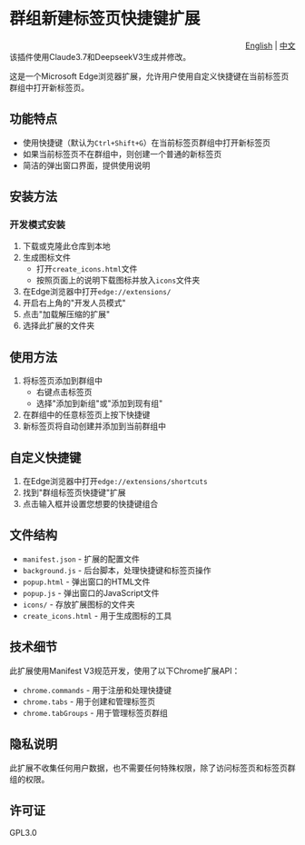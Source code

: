 # 群组新建标签页快捷键扩展

<div align="right">
  <a href="README.md">English</a> | 
  <a href="README_zh.md">中文</a>
</div>
该插件使用Claude3.7和DeepseekV3生成并修改。

这是一个Microsoft Edge浏览器扩展，允许用户使用自定义快捷键在当前标签页群组中打开新标签页。

## 功能特点

- 使用快捷键（默认为`Ctrl+Shift+G`）在当前标签页群组中打开新标签页
- 如果当前标签页不在群组中，则创建一个普通的新标签页
- 简洁的弹出窗口界面，提供使用说明

## 安装方法

### 开发模式安装

1. 下载或克隆此仓库到本地
2. 生成图标文件
   - 打开`create_icons.html`文件
   - 按照页面上的说明下载图标并放入`icons`文件夹
3. 在Edge浏览器中打开`edge://extensions/`
4. 开启右上角的"开发人员模式"
5. 点击"加载解压缩的扩展"
6. 选择此扩展的文件夹

## 使用方法

1. 将标签页添加到群组中
   - 右键点击标签页
   - 选择"添加到新组"或"添加到现有组"
2. 在群组中的任意标签页上按下快捷键
3. 新标签页将自动创建并添加到当前群组中

## 自定义快捷键

1. 在Edge浏览器中打开`edge://extensions/shortcuts`
2. 找到"群组标签页快捷键"扩展
3. 点击输入框并设置您想要的快捷键组合

## 文件结构

- `manifest.json` - 扩展的配置文件
- `background.js` - 后台脚本，处理快捷键和标签页操作
- `popup.html` - 弹出窗口的HTML文件
- `popup.js` - 弹出窗口的JavaScript文件
- `icons/` - 存放扩展图标的文件夹
- `create_icons.html` - 用于生成图标的工具

## 技术细节

此扩展使用Manifest V3规范开发，使用了以下Chrome扩展API：

- `chrome.commands` - 用于注册和处理快捷键
- `chrome.tabs` - 用于创建和管理标签页
- `chrome.tabGroups` - 用于管理标签页群组

## 隐私说明

此扩展不收集任何用户数据，也不需要任何特殊权限，除了访问标签页和标签页群组的权限。

## 许可证

GPL3.0

